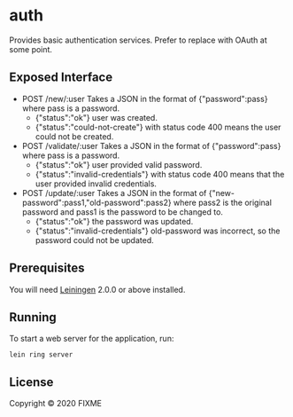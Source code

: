 # auth

Provides basic authentication services. Prefer to replace with OAuth at some point.

## Exposed Interface

- POST /new/:user
  Takes a JSON in the format of {"password":pass} where pass is a password.
  * {"status":"ok"} user was created.
  * {"status":"could-not-create"} with status code 400 means the user could not
  be created.
- POST /validate/:user
  Takes a JSON in the format of {"password":pass} where pass is a password.
  * {"status":"ok"} user provided valid password.
  * {"status":"invalid-credentials"} with status code 400 means that the user
  provided invalid credentials.
- POST /update/:user
  Takes a JSON in the format of {"new-password":pass1,"old-password":pass2} where
  pass2 is the original password and pass1 is the password to be changed to.
  * {"status":"ok"} the password was updated.
  - {"status":"invalid-credentials"} old-password was incorrect, so the password
  could not be updated.

## Prerequisites

You will need [Leiningen][] 2.0.0 or above installed.

[leiningen]: https://github.com/technomancy/leiningen

## Running

To start a web server for the application, run:

    lein ring server

## License

Copyright © 2020 FIXME
